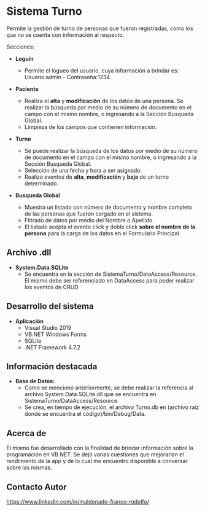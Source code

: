 # Sistema Turno

Permite la gestión de turno de personas que fueron registradas, como los que no se cuenta con información al respecto.

Secciones:
* **Loguin**
	* Permite el logueo del usuario. cuya información a brindar es: Usuario:admin - Contraseña:1234.
	
* **Paciente**
	* Realiza el **alta** y **modificación** de los datos de una persona. Se realizar la búsqueda por medio de su número de documento en el campo con el mismo nombre, o ingresando a la Sección Busqueda Global.
	* Limpieza de los campos que contienen información.
	
* **Turno**
	* Se puede realizar la búsqueda de los datos por medio de su número de documento en el campo con el mismo nombre, o ingresando a la Sección Busqueda Global.
	* Selección de una fecha y hora a ser asignado.
	* Realiza eventos de **alta**, **modificación** y **baja** de un turno determinado.

* **Busqueda Global**
	* Muestra un listado con número de documento y nombre completo de las personas que fueron cargado en el sistema. 
    * Filtrado de datos por medio del Nombre o Apellido. 
    * El listado acepta el evento click y doble click **sobre el nombre de la persona** para la carga de los datos en el Formulario Principal.

## Archivo .dll
* **System.Data.SQLite**
	* Se encuentra en la sección de SistemaTurno/DataAccess/Resource. El mismo debe ser referenciado en DataAccess para poder realizar los eventos de CRUD

## Desarrollo del sistema
* **Aplicación**
  * Visual Studio 2019
  * VB.NET Windows Forms
  * SQLite
  * .NET Framework 4.7.2
  
## Información destacada
* **Base de Datos:**
  * Como se mencionó anteriormente, se debe realizar la referencia al archivo System.Data.SQLite.dll que se encuentra en SistemaTurno/DataAccess/Resource.
  * Se crea, en tiempo de ejecución, el archivo Turno.db en (archivo raíz donde se encuentra el código)/bin/Debug/Data.
  
## Acerca de

El mismo fue desarrollado con la finalidad de brindar información sobre la programación en VB.NET. Se dejó varias cuestiones que mejorarían el rendimiento de la app y de lo cual me encuentro disponible a conversar sobre las mismas.

## Contacto Autor
https://www.linkedin.com/in/maldonado-franco-rodolfo/
